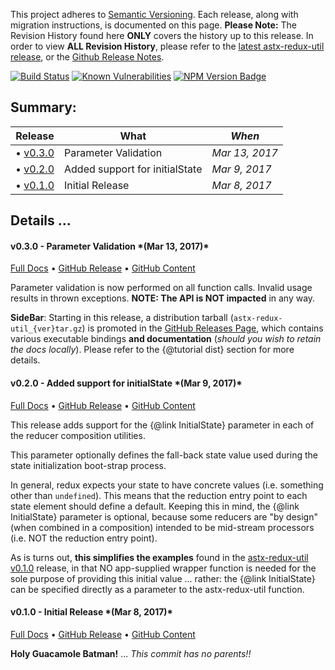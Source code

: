 This project adheres to [Semantic Versioning](http://semver.org/).
Each release, along with migration instructions, is documented on this
page. **Please Note:** The Revision History found here **ONLY** covers
the history up to this release.  In order to view **ALL Revision
History**, please refer to the [latest astx-redux-util
release](https://astx-redux-util.js.org), or the [Github Release
Notes](https://github.com/KevinAst/astx-redux-util/releases).

<!--- Badges for CI Builds ---> 
[![Build Status](https://travis-ci.org/KevinAst/astx-redux-util.svg?branch=master)](https://travis-ci.org/KevinAst/astx-redux-util)
[![Known Vulnerabilities](https://snyk.io/test/github/kevinast/astx-redux-util/badge.svg)](https://snyk.io/test/github/kevinast/astx-redux-util)
[![NPM Version Badge](https://img.shields.io/npm/v/astx-redux-util.svg)](https://www.npmjs.com/package/astx-redux-util)

<!-- ONLY activated when there are MULTIPLE versions -->
## Summary:

Release                  | What                            | *When*
-------------------------|---------------------------------|------------------
&bull; [v0.3.0](#v0.3.0) | Parameter Validation            | *Mar 13, 2017*
&bull; [v0.2.0](#v0.2.0) | Added support for initialState  | *Mar 9, 2017*
&bull; [v0.1.0](#v0.1.0) | Initial Release                 | *Mar 8, 2017*




## Details ...



<!-- ************************************************************* -->
<h4 class="name" id="v0.3.0">v0.3.0 - Parameter Validation *(Mar 13, 2017)*</h4>

[Full Docs](https://astx-redux-util.js.org/0.3.0)
&bull;
[GitHub Release](https://github.com/KevinAst/astx-redux-util/releases/tag/v0.3.0)
&bull;
[GitHub Content](https://github.com/KevinAst/astx-redux-util/tree/v0.3.0)

Parameter validation is now performed on all function calls.  Invalid
usage results in thrown exceptions.  **NOTE: The API is NOT impacted** in any way.

**SideBar**: Starting in this release, a distribution tarball
(`astx-redux-util_{ver}tar.gz`) is promoted in the [GitHub Releases
Page](https://github.com/KevinAst/astx-redux-util/releases), which
contains various executable bindings **and documentation** (*should
you wish to retain the docs locally*).  Please refer to the {@tutorial
dist} section for more details.




<!-- ************************************************************* -->
<h4 class="name" id="v0.2.0">v0.2.0 - Added support for initialState *(Mar 9, 2017)*</h4>

[Full Docs](https://astx-redux-util.js.org/0.2.0)
&bull;
[GitHub Release](https://github.com/KevinAst/astx-redux-util/releases/tag/v0.2.0)
&bull;
[GitHub Content](https://github.com/KevinAst/astx-redux-util/tree/v0.2.0)

This release adds support for the {@link InitialState} parameter in each of
the reducer composition utilities.

This parameter optionally defines the fall-back state value used
during the state initialization boot-strap process.

In general, redux expects your state to have concrete values
(i.e. something other than `undefined`).  This means that the
reduction entry point to each state element should define a default.
Keeping this in mind, the {@link InitialState} parameter is optional,
because some reducers are "by design" (when combined in a composition)
intended to be mid-stream processors (i.e. NOT the reduction entry
point).

As is turns out, **this simplifies the examples** found in the
[astx-redux-util v0.1.0](https://astx-redux-util.js.org/0.1.0)
release, in that NO app-supplied wrapper function is needed for the
sole purpose of providing this initial value ... rather: the
{@link InitialState} can be specified directly as a parameter to the
astx-redux-util function.


<!-- ************************************************************* -->
<h4 class="name" id="v0.1.0">v0.1.0 - Initial Release *(Mar 8, 2017)*</h4>

[Full Docs](https://astx-redux-util.js.org/0.1.0)
&bull;
[GitHub Release](https://github.com/KevinAst/astx-redux-util/releases/tag/v0.1.0)
&bull;
[GitHub Content](https://github.com/KevinAst/astx-redux-util/tree/v0.1.0)

**Holy Guacamole Batman!** ... *This commit has no parents!!*
